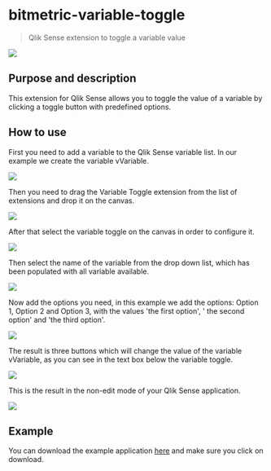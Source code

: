 # bitmetric-variable-toggle
> Qlik Sense extension to toggle a variable value

![](https://github.com/barryharmsen/bitmetric-variable-toggle/raw/master/docs/images/bitmetric-variable-toggle-preview.png)

## Purpose and description
This extension for Qlik Sense allows you to toggle the value of a variable by clicking a toggle button with predefined options.

## How to use
First you need to add a variable to the Qlik Sense variable list.
In our example we create the variable vVariable.

![](https://github.com/barryharmsen/bitmetric-variable-toggle/raw/master/docs/images/bitmetric-variable-toggle-img-001.png)

Then you need to drag the Variable Toggle extension from the list of extensions and drop it on the canvas.

![](https://github.com/barryharmsen/bitmetric-variable-toggle/raw/master/docs/images/bitmetric-variable-toggle-img-002.png)

After that select the variable toggle on the canvas in order to configure it.

![](https://github.com/barryharmsen/bitmetric-variable-toggle/raw/master/docs/images/bitmetric-variable-toggle-img-003.png)

Then select the name of the variable from the drop down list, which has been populated with all variable available.

![](https://github.com/barryharmsen/bitmetric-variable-toggle/raw/master/docs/images/bitmetric-variable-toggle-img-004.png)

Now add the options you need, in this example we add the options: Option 1, Option 2 and Option 3, with the values 'the first option', ' the second option' and 'the third option'.

![](https://github.com/barryharmsen/bitmetric-variable-toggle/raw/master/docs/images/bitmetric-variable-toggle-img-005.png)

The result is three buttons which will change the value of the variable vVariable, as you can see in the text box below the variable toggle.

![](https://github.com/barryharmsen/bitmetric-variable-toggle/raw/master/docs/images/bitmetric-variable-toggle-img-006.png)

This is the result in the non-edit mode of your Qlik Sense application.

![](https://github.com/barryharmsen/bitmetric-variable-toggle/raw/master/docs/images/bitmetric-variable-toggle-img-007.png)

## Example
You can download the example application [here](https://github.com/barryharmsen/bitmetric-variable-toggle/blob/master/docs/example/bitmetric-variable-toggle.qvf) and make sure you click on download.
